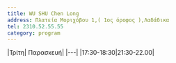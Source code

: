 ```yaml
---
title: WU SHU Chen Long
address: Πλατεία Μοριχόβου 1,( 1ος όροφος ),Λαδάδικα
tel: 2310.52.55.55
category: program
---
```


|Τρίτη| Παρασκευή|
|---|
|17:30-18:30|21:30-22.00|